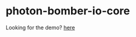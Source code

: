# photon-bomber-io-core

Looking for the demo? [here](https://github.com/insthync/bomber-io-demo.git)
